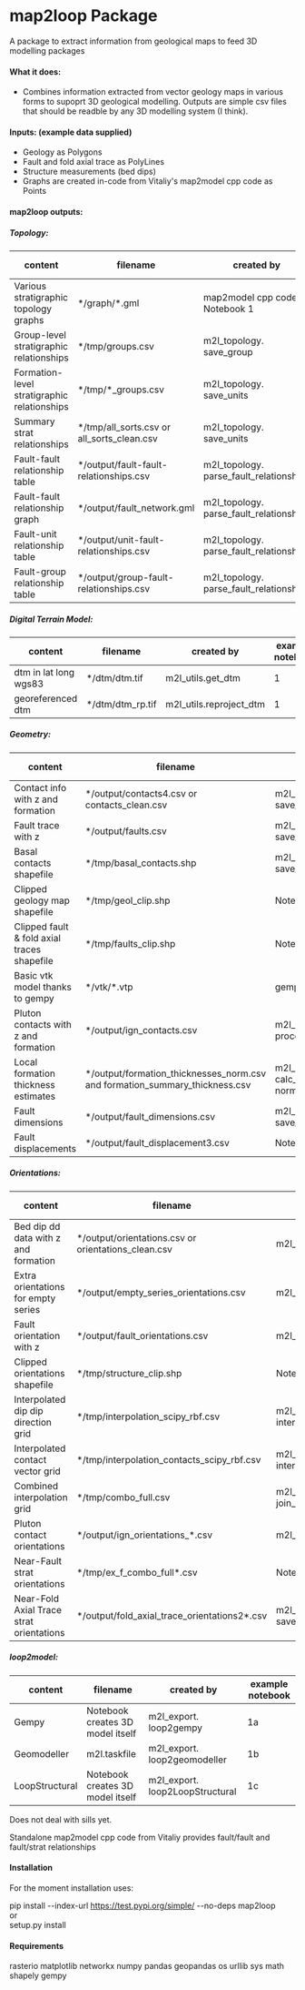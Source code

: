 # map2loop Package

A package to extract information from geological maps to feed 3D modelling packages

#### What it does:
  
-  Combines information extracted from vector geology maps in various forms to supoprt 3D geological modelling. Outputs are simple csv files that should be readble by any 3D modelling system (I think).

#### Inputs: (example data supplied) 
   
- Geology as Polygons  
- Fault and fold axial trace as PolyLines  
- Structure measurements (bed dips)
- Graphs are created in-code from Vitaliy's map2model cpp code as Points
  
#### map2loop outputs:
##### Topology:

| content | filename | created by | example notebook |
| ----- | ----- | ----- | ----- |
| Various stratigraphic topology graphs  | \*/graph/\*.gml | map2model cpp code in Notebook 1 |  1 |
| Group-level stratigraphic relationships | \*/tmp/groups.csv | m2l_topology. save_group |  1 |
| Formation-level stratigraphic relationships | \*/tmp/\*_groups.csv | m2l_topology. save_units |  1 |
| Summary strat relationships | \*/tmp/all_sorts.csv or all_sorts_clean.csv| m2l_topology. save_units |  1 |
| Fault-fault relationship table | \*/output/fault-fault-relationships.csv | m2l_topology. parse_fault_relationships |  1 |
| Fault-fault relationship graph | \*/output/fault_network.gml | m2l_topology. parse_fault_relationships |  1 |
| Fault-unit relationship table | \*/output/unit-fault-relationships.csv | m2l_topology. parse_fault_relationships |  1 |
| Fault-group relationship table | \*/output/group-fault-relationships.csv | m2l_topology. parse_fault_relationships |  1 |

##### Digital Terrain Model:

| content | filename | created by | example notebook |
| ----- | ----- | ----- | ----- |
| dtm in lat long wgs83 | \*/dtm/dtm.tif | m2l_utils.get_dtm |   1 |
| georeferenced dtm | \*/dtm/dtm_rp.tif| m2l_utils.reproject_dtm |  1 |

##### Geometry:

| content | filename | created by | example notebook |
| ----- | ----- | ----- | ----- |
| Contact info with z and formation | \*/output/contacts4.csv or contacts_clean.csv| m2l_geometry. save_basal_contacts |  1 |
| Fault trace with z | \*/output/faults.csv | m2l_geometry. save_faults |  1 |
| Basal contacts shapefile | \*/tmp/basal_contacts.shp | m2l_geometry. save_basal_no_faults |  1 |
| Clipped geology map shapefile | \*/tmp/geol_clip.shp | Notebook 1 |  1 |
| Clipped fault & fold axial traces shapefile  | \*/tmp/faults_clip.shp | Notebook 1 |  1 |
| Basic vtk model thanks to gempy  | \*/vtk/\*.vtp | gempy |  1 |
| Pluton contacts with z and formation | \*/output/ign_contacts.csv | m2l_geometry. process_plutons |  1 |
| Local formation thickness estimates | \*/output/formation_thicknesses_norm.csv and formation_summary_thickness.csv| m2l_geometry. calc_thickness and normalise_thickness|  2 |
| Fault dimensions | \*/output/fault_dimensions.csv | m2l_geometry. save_faults |  1 |
| Fault displacements | \*/output/fault_displacement3.csv | Notebook 6 |  6 |

##### Orientations:

| content | filename | created by | example notebook |
| ----- | ----- | ----- | ----- |
| Bed dip dd data with z and formation | \*/output/orientations.csv or orientations_clean.csv| m2l_geometry. save_orientations |  1 |
| Extra orientations for empty series | \*/output/empty_series_orientations.csv | m2l_geometry. create_orientations |  1 |
| Fault orientation with z | \*/output/fault_orientations.csv |  m2l_geometry. save_faults |  1 |
| Clipped orientations shapefile | \*/tmp/structure_clip.shp | Notebook 1 |  1 |
| Interpolated dip dip direction grid | \*/tmp/interpolation_scipy_rbf.csv | m2l_interpolation. interpolate_orientations |  1 |
| Interpolated contact vector grid | \*/tmp/interpolation_contacts_scipy_rbf.csv | m2l_interpolation. interpolate_contacts |  1 |
| Combined interpolation grid | \*/tmp/combo_full.csv | m2l_interpolation. join_contacts_and_orientations |  1 |
| Pluton contact orientations | \*/output/ign_orientations_\*.csv | m2l_geometry. process_plutons |  1 |
| Near-Fault strat orientations | \*/tmp/ex_f_combo_full\*.csv | Notebook 6 |  6 |
| Near-Fold Axial Trace strat orientations | \*/output/fold_axial_trace_orientations2\*.csv | m2l_geometry. save_fold_axial_traces_orientations |  5 |

##### loop2model:
| content | filename | created by | example notebook |
| ----- | ----- | ----- | ----- |
| Gempy | Notebook creates 3D model itself | m2l_export. loop2gempy |  1a |
| Geomodeller | m2l.taskfile | m2l_export. loop2geomodeller |  1b  |
| LoopStructural | Notebook creates 3D model itself | m2l_export. loop2LoopStructural |  1c  |

Does not deal with sills yet.  
  
Standalone map2model cpp code from Vitaliy provides fault/fault and fault/strat relationships   

#### Installation
For the moment installation uses:  
  
pip install --index-url https://test.pypi.org/simple/ --no-deps map2loop  
or   
setup.py install
  
#### Requirements
rasterio
matplotlib
networkx
numpy
pandas
geopandas
os
urllib
sys
math
shapely
gempy
